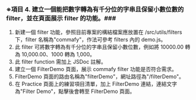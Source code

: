 ### ※項目 4. 建立一個能把數字轉為有千分位的字串且保留小數位數的 filter，並在頁面展示 filter 的功能。###
1. 新建一個 filter 功能，參照目前專案的構結檔案應放置在 /src/utils/filters 下，filter 名稱為"commafy"，作法可參考 filters 內的 demo.js。
2. 此 filter 可將數字轉為有千分位的字串且保留小數位數，例如將 10000.00 轉為 10,000.00、1000 轉為 1,000。
3. 此 filter function 需加上 JSDoc 註解。
4. 建立一個 FilterDemo 頁面，展示 commafy filter 功能是否符合需求。
5. FilterDemo 頁面的路由名稱為"filterDemo"，網址路徑為"/filterDemo"。
6. 在 Practice 頁面上的練習項目清單，加上 FilterDemo 連結，連結文字為"Filter Demo"，點擊後會轉至 FilterDemo 頁面。